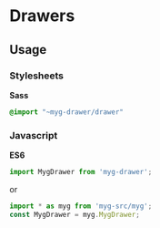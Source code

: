 # Drawers

## Usage

### Stylesheets

**Sass**

```sass
@import "~myg-drawer/drawer"
```

### Javascript

**ES6**

```js
import MygDrawer from 'myg-drawer';
```

or

```js
import * as myg from 'myg-src/myg';
const MygDrawer = myg.MygDrawer;
```
